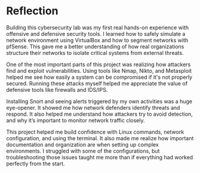 # Reflection

Building this cybersecurity lab was my first real hands-on experience with offensive and defensive security tools. I learned how to safely simulate a network environment using VirtualBox and how to segment networks with pfSense. This gave me a better understanding of how real organizations structure their networks to isolate critical systems from external threats.

One of the most important parts of this project was realizing how attackers find and exploit vulnerabilities. Using tools like Nmap, Nikto, and Metasploit helped me see how easily a system can be compromised if it's not properly secured. Running these attacks myself helped me appreciate the value of defensive tools like firewalls and IDS/IPS.

Installing Snort and seeing alerts triggered by my own activities was a huge eye-opener. It showed me how network defenders identify threats and respond. It also helped me understand how attackers try to avoid detection, and why it’s important to monitor network traffic closely.

This project helped me build confidence with Linux commands, network configuration, and using the terminal. It also made me realize how important documentation and organization are when setting up complex environments. I struggled with some of the configurations, but troubleshooting those issues taught me more than if everything had worked perfectly from the start.
